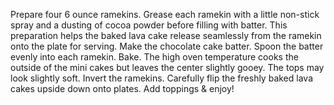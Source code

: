 Prepare four 6 ounce ramekins. Grease each ramekin with a little non-stick spray and a dusting of cocoa powder before filling with batter. This preparation helps the baked lava cake release seamlessly from the ramekin onto the plate for serving.
Make the chocolate cake batter.
Spoon the batter evenly into each ramekin.
Bake. The high oven temperature cooks the outside of the mini cakes but leaves the center slightly gooey. The tops may look slightly soft.
Invert the ramekins. Carefully flip the freshly baked lava cakes upside down onto plates.
Add toppings & enjoy!